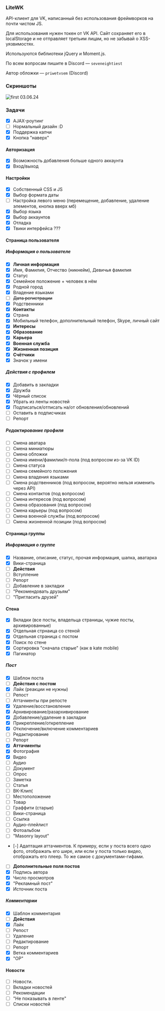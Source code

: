 ### LiteWK

API-клиент для VK, написанный без использования фреймворков на почти чистом JS.

Для использования нужен токен от VK API. Сайт сохраняет его в localStorage и не отправляет третьим лицам, но не забывай о XSS-уязвимостях.

Используются библиотеки jQuery и Moment.js.

По всем вопросам пишите в Discord — `seveneightiest`

Автор обложки — `priwetvsem` (Discord)

### Скриншоты

![first](https://i.imgur.com/eMLkTCo.png)
03.06.24

### Задачи

- [x] AJAX-роутинг
- [ ] Нормальный дизайн :D
- [x] Поддержка капчи
- [x] Кнопка "наверх"

#### Авторизация
- [x] Возможность добавления больше одного аккаунта
- [x] Вход/выход

#### Настройки

- [x] Собственный CSS и JS
- [x] Выбор формата даты
- [ ] Настройка левого меню (перемещение, добавление, удаление элементов, кнопка вверх мб)
- [x] Выбор языка
- [x] Выбор аккаунтов
- [x] Отладка
- [x] Твики интерфейса ???

#### Страница пользователя

##### Информация о пользователе

- [x] **Личная информация**
- [x] Имя, Фамилия, Отчество (никнейм), Девичья фамилия
- [x] Статус
- [x] Семейное положение + человек в нём
- [x] Родной город
- [x] Владение языками
- [ ] ~~Дата регистрации~~
- [x] Родственники
- [x] **Контакты**
- [x] Страна
- [x] Мобильный телефон, дополнительный телефон, Skype, личный сайт
- [x] **Интересы**
- [x] **Образование**
- [x] **Карьера**
- [x] **Военная служба**
- [x] **Жизненная позиция**
- [x] **Счётчики**
- [x] Значок у имени

##### Действия с профилем

- [x] Добавить в закладки
- [x] Дружба
- [x] Чёрный список
- [x] Убрать из ленты новостей
- [x] Подписаться/отписать на/от обновления/обновлений
- [ ] Оставить в подписчиках
- [ ] Репорт

##### Редактирование профиля

- [ ] Смена аватара
- [ ] Смена миниатюры
- [ ] Смена обложки
- [ ] Смена имени/фамилии/п-пола (под вопросом из-за VK ID)
- [ ] Смена статуса
- [ ] Смена семейного положения
- [ ] Смена владения языками
- [ ] Смена родственников (под вопросом, вероятно нельзя изменить через API)
- [ ] Смена контактов (под вопросом)
- [ ] Смена интересов (под вопросом)
- [ ] Смена образования (под вопросом)
- [ ] Смена карьеры (под вопросом)
- [ ] Смена военной службы (под вопросом)
- [ ] Смена жизненной позиции (под вопросом)

#### Страница группы

##### Информация о группе
- [x] Название, описание, статус, прочая информация, шапка, аватарка
- [x] Вики-страница
- [ ] **Действия**
- [ ] Вступление
- [ ] Репорт
- [ ] Добавление в закладки
- [ ] "Рекомендовать друзьям"
- [ ] "Пригласить друзей"

#### Стена

- [x] Вкладки (все посты, владельца страницы, чужие посты, архивированные)
- [x] Отдельная стрнаица со стеной
- [x] Отдельная страница с постом
- [x] Поиск по стене
- [x] Сортировка "сначала старые" (как в kate mobile)
- [x] Пагинатор

##### Пост

- [x] Шаблон поста
- [ ] **Действия с постом**
- [x] Лайк (реакции не нужны)
- [ ] Репост
- [ ] Аттачменты при репосте
- [x] Удаление/восстановление
- [x] Архивирование/разархивирование
- [x] Добавление/удаление в закладки
- [x] Прикрепление/открепление
- [x] Отключение/включение комментариев
- [ ] Редактирование
- [ ] Репорт
- [x] **Аттачменты**
- [x] Фотография
- [x] Видео
- [ ] Аудио
- [ ] Документ
- [ ] Опрос
- [ ] Заметка
- [ ] Статья
- [ ] ВК-Клип(
- [ ] Местоположение
- [ ] Товар
- [ ] Граффити (старые)
- [ ] Вики-страница
- [ ] Ссылка
- [ ] Аудио-плейлист
- [ ] Фотоальбом
- [ ] "Masonry layout"
- [-] Адаптация аттачментов. К примеру, если у поста всего одно фото, отображать его шире, или если у поста только видео, отображать его плеер. То же самое с документами-гифами.
- [ ] **Дополнительные поля постов**
- [x] Подпись автора
- [x] Число просмотров
- [x] "Рекламный пост"
- [x] Источник поста

##### Комментарии

- [x] Шаблон комментария
- [ ] **Действия**
- [x] Лайк
- [ ] Репост
- [ ] Удаление
- [ ] Редактирование
- [ ] Репорт
- [x] Ветка комментариев
- [x] "OP"

#### Новости

- [ ] Новости.
- [ ] Вкладки новостей
- [ ] Рекомендации
- [ ] "Не показывать в ленте"
- [ ] Списки новостей

